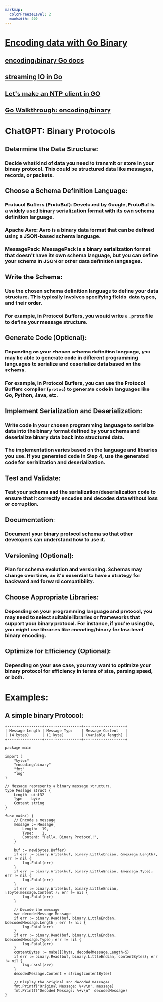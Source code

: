 ```yaml
---
markmap:
  colorFreezeLevel: 2
  maxWidth: 800
---
```

# [Encoding data with Go Binary](https://medium.com/learning-the-go-programming-language/encoding-data-with-the-go-binary-package-42c7c0eb3e73)

## [encoding/binary Go docs](https://pkg.go.dev/encoding/binary)

## [streaming IO in Go](https://medium.com/learning-the-go-programming-language/streaming-io-in-go-d93507931185)

## [Let's make an NTP client in GO](https://medium.com/learning-the-go-programming-language/lets-make-an-ntp-client-in-go-287c4b9a969f)

## [Go Walkthrough: encoding/binary](https://medium.com/go-walkthrough/go-walkthrough-encoding-binary-96dc5d4abb5d)


# ChatGPT: Binary Protocols
## Determine the Data Structure:
### Decide what kind of data you need to transmit or store in your binary protocol. This could be structured data like messages, records, or packets.

## Choose a Schema Definition Language:
### **Protocol Buffers (ProtoBuf)**: Developed by Google, ProtoBuf is a widely used binary serialization format with its own schema definition language.
### **Apache Avro**: Avro is a binary data format that can be defined using a JSON-based schema language.
### **MessagePack**: MessagePack is a binary serialization format that doesn't have its own schema language, but you can define your schema in JSON or other data definition languages.
## Write the Schema:

### Use the chosen schema definition language to define your data structure. This typically involves specifying fields, data types, and their order.

### For example, in **Protocol Buffers**, you would write a `.proto` file to define your message structure.
## Generate Code (Optional):

###  Depending on your chosen schema definition language, you may be able to generate code in different programming languages to serialize and deserialize data based on the schema.
###  For example, in **Protocol Buffers**, you can use the **Protocol Buffers** compiler (`protoc`) to generate code in languages like Go, Python, Java, etc.
## Implement Serialization and Deserialization:

### Write code in your chosen programming language to serialize data into the binary format defined by your schema and deserialize binary data back into structured data.
### The implementation varies based on the language and libraries you use. If you generated code in Step 4, use the generated code for serialization and deserialization.
## Test and Validate:

### Test your schema and the serialization/deserialization code to ensure that it correctly encodes and decodes data without loss or corruption.
## Documentation:

### Document your binary protocol schema so that other developers can understand how to use it.
## Versioning (Optional):

### Plan for schema evolution and versioning. Schemas may change over time, so it's essential to have a strategy for backward and forward compatibility.
## Choose Appropriate Libraries:

### Depending on your programming language and protocol, you may need to select suitable libraries or frameworks that support your binary protocol. For instance, if you're using Go, you might use libraries like encoding/binary for low-level binary encoding.
## Optimize for Efficiency (Optional):

### Depending on your use case, you may want to optimize your binary protocol for efficiency in terms of size, parsing speed, or both.


# Examples:

## A simple binary Protocol:
```
+----------------+-----------------+-------------------+
| Message Length | Message Type    | Message Content   |
| (4 bytes)      | (1 byte)        | (variable length) |
+----------------+-----------------+-------------------+
```
```golang
package main

import (
	"bytes"
	"encoding/binary"
	"fmt"
	"log"
)

// Message represents a binary message structure.
type Message struct {
	Length  uint32
	Type    byte
	Content string
}

func main() {
	// Encode a message
	message := Message{
		Length:  19,
		Type:    1,
		Content: "Hello, Binary Protocol!",
	}

	buf := new(bytes.Buffer)
	if err := binary.Write(buf, binary.LittleEndian, &message.Length); err != nil {
		log.Fatal(err)
	}
	if err := binary.Write(buf, binary.LittleEndian, &message.Type); err != nil {
		log.Fatal(err)
	}
	if err := binary.Write(buf, binary.LittleEndian, []byte(message.Content)); err != nil {
		log.Fatal(err)
	}

	// Decode the message
	var decodedMessage Message
	if err := binary.Read(buf, binary.LittleEndian, &decodedMessage.Length); err != nil {
		log.Fatal(err)
	}
	if err := binary.Read(buf, binary.LittleEndian, &decodedMessage.Type); err != nil {
		log.Fatal(err)
	}
	contentBytes := make([]byte, decodedMessage.Length-5)
	if err := binary.Read(buf, binary.LittleEndian, contentBytes); err != nil {
		log.Fatal(err)
	}
	decodedMessage.Content = string(contentBytes)

	// Display the original and decoded messages
	fmt.Printf("Original Message: %+v\n", message)
	fmt.Printf("Decoded Message: %+v\n", decodedMessage)
}

```
